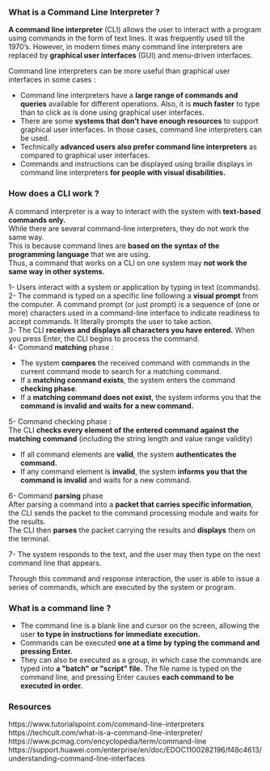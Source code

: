 <h3>What is a Command Line Interpreter ?</h3>

**A command line interpreter** (CLI) allows the user to interact with a program using commands in the form of text lines. 
It was frequently used till the 1970’s. However, in modern times many command line interpreters are replaced by **graphical user interfaces** (GUI) and menu-driven interfaces.

Command line interpreters can be more useful than graphical user interfaces in some cases :
- Command line interpreters have a **large range of commands and queries** available for different operations. Also, it is **much faster** to type than to click as is done using graphical user interfaces.
- There are some **systems that don’t have enough resources** to support graphical user interfaces. In those cases, command line interpreters can be used.
- Technically **advanced users also prefer command line interpreters** as compared to graphical user interfaces.
- Commands and instructions can be displayed using braille displays in command line interpreters **for people with visual disabilities.**

<h3>How does a CLI work ?</h3>

A command interpreter is a way to interact with the system with **text-based commands only.**<br>
While there are several command-line interpreters, they do not work the same way.<br>
This is because command lines are **based on the syntax of the programming language** that we are using.<br>
Thus, a command that works on a CLI on one system may **not work the same way in other systems.** 

1- Users interact with a system or application by typing in text (commands).<br>
2- The command is typed on a specific line following a **visual prompt** from the computer. A command prompt (or just prompt) is a sequence of (one or more) characters used in a command-line interface to indicate readiness to accept commands. It literally prompts the user to take action.<br>
3- The CLI **receives and displays all characters you have entered.** When you press Enter, the CLI begins to process the command.<br>
4- Command **matching** phase :<br>
  - The system **compares** the received command with commands in the current command mode to search for a matching command.<br>
  - If a **matching command exists**, the system enters the command **checking phase**.<br>
  - If a **matching command does not exist**, the system informs you that the **command is invalid and waits for a new command.**<br>
  
5- Command checking phase :<br>
The CLI **checks every element of the entered command against the matching command** (including the string length and value range validity)<br>
  - If all command elements are **valid**, the system **authenticates the command.**<br>
  - If any command element is **invalid**, the system **informs you that the command is invalid** and waits for a new command.<br>
  
6- Command **parsing** phase<br>
After parsing a command into a **packet that carries specific information**, the CLI sends the packet to the command processing module and waits for the results.<br>
The CLI then **parses** the packet carrying the results and **displays** them on the terminal.<br>

7- The system responds to the text, and the user may then type on the next command line that appears.<br>

Through this command and response interaction, the user is able to issue a series of commands, which are executed by the system or program.

<h3>What is a command line ?</h3>

- The command line is a blank line and cursor on the screen, allowing the user **to type in instructions for immediate execution.**
- Commands can be executed **one at a time by typing the command and pressing Enter.**
- They can also be executed as a group, in which case the commands are typed into **a "batch" or "script" file.** The file name is typed on the command line, and pressing Enter causes **each command to be executed in order.**

<h3>Resources</h3>
https://www.tutorialspoint.com/command-line-interpreters<br>
https://techcult.com/what-is-a-command-line-interpreter/<br>
https://www.pcmag.com/encyclopedia/term/command-line<br>
https://support.huawei.com/enterprise/en/doc/EDOC1100282196/f48c4613/understanding-command-line-interfaces


